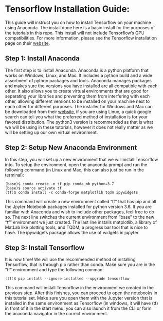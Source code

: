 # Tensorflow Installation Guide:

This guide will instruct you on how to install Tensorflow on your machine using 
Anaconda.  The install done here is a basic install for the purposes of the 
tutorials in this repo.  This install will not include Tensorflow’s GPU 
compatibilities.  For more information, please see the Tensorflow installation 
page on their [website](https://www.tensorflow.org/install/).

## Step 1: Install Anaconda

The first step is to install Anaconda.  Anaconda is a python platform that works
on Windows, Linux, and Mac.  It includes a python build and a wide assortment of
python packages and tools.  Anaconda manages packages and makes sure the
versions you have installed are all compatible with each other.  It also allows
you to create virtual environments that are good for separating your libraries
and preventing them from interfering with each other, allowing different
versions to be installed on your machine next to each other for different
purposes.  The installer for Windows and Mac can be downloaded from their
[website](https://www.anaconda.com/download/), if you are using Linux, a quick
google search can tell you what the preferred method of installation is for your
favored distribution.  The python3 version is recommended as that is what we
will be using in these tutorials, however it does not really matter as we will
be setting up our own virtual environment.

## Step 2: Setup New Anaconda Environment

In this step, you will set up a new environment that we will install Tensorflow
into.  To setup the environment, open the anaconda prompt and run the following
command (in Linux and Mac, this can also just be run in the terminal):

```
(base)$ conda create -n tf pip conda_nb python=3.7
(base)$ source activate tf
(tf)$ conda install -c conda-forge matplotlib tqdm ipywidgets
```

This command will create a new environment called “tf” that has pip and all the
Jpyter Notebook packages installed for python version 3.6.  If you are familiar
with Anaconda and wish to include other packages, feel free to do so.  The next
line switches the current environment from “base” to the new “tf” environment we
just created.  The last line installs matplotlib, a library of MatLab like
plotting tools, and TQDM, a progress bar tool that is nice to have. The
ipywidgets package allows the use of widgets in jupyter.

## Step 3: Install Tensorflow

It is now time!  We will use the recommended method of installing Tensorflow,
that is through pip rather than conda.  Make sure you are in the “tf”
environment and type the following comman:

```
(tf)$ pip install --ignore-installed --upgrade tensorflow
```

This command will install Tensorflow in the environment we created in the
previous step.  After this finishes, you can proceed to open the notebooks in
this tutorial set.  Make sure you open them with the Jupyter version that is
installed in the same environment as Tensorflow (in windows, it will have (tf)
in front of it in the start menu, you can also launch it from the CLI or form
the anaconda navigator in the correct environment.
